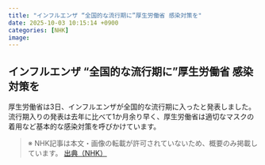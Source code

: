 ```yaml
---
title: "インフルエンザ “全国的な流行期に”厚生労働省 感染対策を"
date: 2025-10-03 10:15:14 +0900
categories: [NHK]
image: 
---
```

## インフルエンザ “全国的な流行期に”厚生労働省 感染対策を

厚生労働省は3日、インフルエンザが全国的な流行期に入ったと発表しました。流行期入りの発表は去年に比べて1か月余り早く、厚生労働省は適切なマスクの着用など基本的な感染対策を呼びかけています。

> ※ NHK記事は本文・画像の転載が許可されていないため、概要のみ掲載しています。
[出典（NHK）](http://www3.nhk.or.jp/news/html/20251003/k10014939841000.html)
